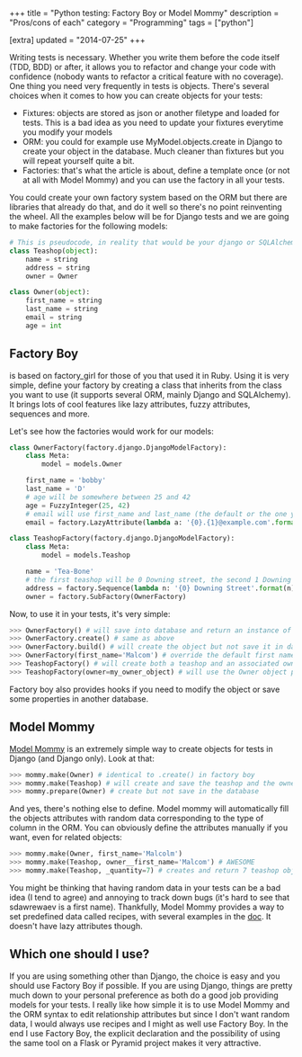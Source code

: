 +++
title = "Python testing: Factory Boy or Model Mommy"
description = "Pros/cons of each"
category = "Programming"
tags = ["python"]

[extra]
updated = "2014-07-25"
+++


Writing tests is necessary.
Whether you write them before the code itself (TDD, BDD) or after, it allows you to refactor and change your code with confidence (nobody wants to refactor a critical feature with no coverage).
One thing you need very frequently in tests is objects.
There's several choices when it comes to how you can create objects for your tests:

- Fixtures: objects are stored as json or another filetype and loaded for tests. This is a bad idea as you need to update your fixtures everytime you modify your models
- ORM: you could for example use MyModel.objects.create in Django to create your object in the database. Much cleaner than fixtures but you will repeat yourself quite a bit.
- Factories: that's what the article is about, define a template once (or not at all with Model Mommy) and you can use the factory in all your tests.

You could create your own factory system based on the ORM but there are libraries that already do that, and do it well so there's no point reinventing the wheel.
All the examples below will be for Django tests and we are going to make factories for the following models:

```python
# This is pseudocode, in reality that would be your django or SQLAlchemy models
class Teashop(object):
    name = string
    address = string
    owner = Owner

class Owner(object):
    first_name = string
    last_name = string
    email = string
    age = int
```

## Factory Boy
 is based on factory_girl for those of you that used it in Ruby.
Using it is very simple, define your factory by creating a class that inherits from the class you want to use (it supports several ORM, mainly Django and SQLAlchemy).
It brings lots of cool features like lazy attributes, fuzzy attributes,  sequences and more.

Let's see how the factories would work for our models:

```python
class OwnerFactory(factory.django.DjangoModelFactory):
    class Meta:
        model = models.Owner

    first_name = 'bobby'
    last_name = 'D'
    # age will be somewhere between 25 and 42
    age = FuzzyInteger(25, 42)
    # email will use first_name and last_name (the default or the one you provide)
    email = factory.LazyAttribute(lambda a: '{0}.{1}@example.com'.format(a.first_name, a.last_name).lower())

class TeashopFactory(factory.django.DjangoModelFactory):
    class Meta:
        model = models.Teashop

    name = 'Tea-Bone'
    # the first teashop will be 0 Downing street, the second 1 Downing Street etc
    address = factory.Sequence(lambda n: '{0} Downing Street'.format(n))
    owner = factory.SubFactory(OwnerFactory)
```

Now, to use it in your tests, it's very simple:

```python
>>> OwnerFactory() # will save into database and return an instance of the model
>>> OwnerFactory.create() # same as above
>>> OwnerFactory.build() # will create the object but not save it in database, very cool for unit tests
>>> OwnerFactory(first_name='Malcom') # override the default first name we defined in the factory
>>> TeashopFactory() # will create both a teashop and an associated owner model and return the teashop
>>> TeashopFactory(owner=my_owner_object) # will use the Owner object provided instead of creating one
```

Factory boy also provides hooks if you need to modify the object or save some properties in another database.

## Model Mommy
[Model Mommy](https://github.com/vandersonmota/model_mommy) is an extremely simple way to create objects for tests in Django (and Django only).
Look at that:

```python
>>> mommy.make(Owner) # identical to .create() in factory boy
>>> mommy.make(Teashop) # will create and save the teashop and the owner
>>> mommy.prepare(Owner) # create but not save in the database
```

And yes, there's nothing else to define. Model mommy will automatically fill the objects attributes with random data corresponding to the type of column in the ORM.
You can obviously define the attributes manually if you want, even for related objects:

```python
>>> mommy.make(Owner, first_name='Malcolm')
>>> mommy.make(Teashop, owner__first_name='Malcom') # AWESOME
>>> mommy.make(Teashop, _quantity=7) # creates and return 7 teashop objects, everyone gets a teashop!
```

You might be thinking that having random data in your tests can be a bad idea (I tend to agree) and annoying to track down bugs (it's hard to see that sdawrewaev is a first name).
Thankfully, Model Mommy provides a way to set predefined data called recipes, with several examples in the [doc](https://github.com/vandersonmota/model_mommy#recipes).
It doesn't have lazy attributes though.

## Which one should I use?
If you are using something other than Django, the choice is easy and you should use Factory Boy if possible.
If you are using Django, things are pretty much down to your personal preference as both do a good job providing models for your tests.
I really like how simple it is to use Model Mommy and the ORM syntax to edit relationship attributes but since I don't want random data, I would always use recipes and I might as well use Factory Boy.
In the end I use Factory Boy, the explicit declaration and the possibility of using the same tool on a Flask or Pyramid project makes it very attractive.
